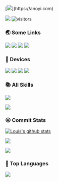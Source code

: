 [![](https://readme-typing-svg.demolab.com?font=Fira+Code&pause=997&width=435&lines=%F0%9F%91%8B++Hi%2C+this+is+Louis's+Github!)](https://anoyi.com)

<p>
    <a href="https://github.com/Louis-C7/Louis-C7"><img src="https://img.shields.io/badge/status-updating-brightgreen.svg"></a>
    <img src="https://visitor-badge.laobi.icu/badge?page_id=Louis-C7.Louis-C7" alt="visitors"/>   
</p>

### 🌏 Some Links

[![](https://img.shields.io/badge/Github-black?style=flat-square&logo=github&logoColor=white)](https://github.com/Louis-C7/)
[![](https://img.shields.io/badge/Bilibili-black?style=flat-square&logo=bilibili&logoColor=white)](https://space.bilibili.com/22140104?spm_id_from=333.788.0.0)
[![](https://img.shields.io/badge/LeetCode-black?style=flat-square&logo=leetcode&logoColor=white)](https://leetcode.cn/u/louis-c7/)
[![](https://img.shields.io/badge/CSDN-black?style=flat-square)](https://blog.csdn.net/weixin_44507034?type=blog)

### 📱 Devices
[![](https://img.shields.io/badge/-iPhone%2013%20Pro%20Max-black?style=flat-square&logo=apple)](https://www.apple.com/iphone-13-pro/)
[![](https://img.shields.io/badge/Huawei%20Mate40%20Pro-black?style=flat-square&logo=huawei&logoColor=white)](https://www.vmall.com/index.html)
[![](https://img.shields.io/badge/Xiaomi%2010%20Pro-black?style=flat-square&logo=xiaomi&logoColor=white)](https://www.mi.com/shop)
[![](https://img.shields.io/badge/Desktop%20Computer-black?style=flat-square&logo=microsoft&logoColor=white)](https://www.microsoft.com/)

### 📚 All Skills

![](https://skillicons.dev/icons?perline=15&i=python,pytorch,tensorflow,androidstudio,arduino,git,matlab,vscode,js,ts,cpp,java,react,mysql,md,linux,docker,ps,pr,ae)

[![](https://img.shields.io/badge/HarmonyOS-black?style=flat)](https://www.harmonyos.com/)

### 😜 Commit Stats

<p>
  <a href="https://github.com/vn7n24fzkq/github-profile-summary-cards"><img align="center" src="http://github-profile-summary-cards.vercel.app/api/cards/profile-details?username=Louis-C7&theme=tokyonight" alt="Louis's github stats" /></a>
</p>

![](https://github-readme-stats.vercel.app/api?username=Louis-C7&count_private=true&show_icons=true&theme=radical&show_owner=true)

![](https://github-profile-trophy.vercel.app/?username=Louis-C7&theme=radical&row=1)

### 🦁 Top Languages

![](https://github-readme-stats.vercel.app/api/top-langs/?username=Louis-C7&theme=radical&layout=compact)
  
